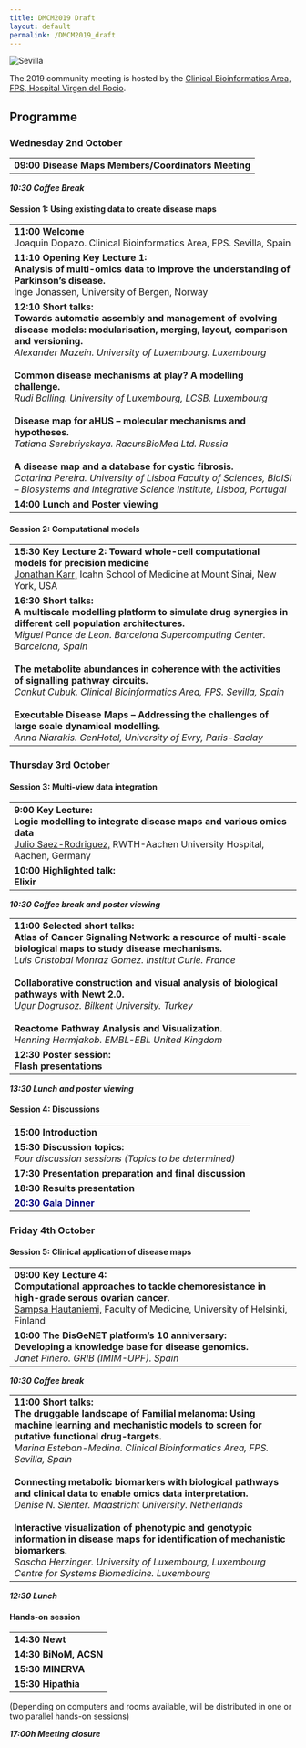```yaml
---
title: DMCM2019 Draft
layout: default
permalink: /DMCM2019_draft
---
```


<img src="../images/places/Sevilla24.jpg" alt="Sevilla"/>

The 2019 community meeting is hosted by the <a href="http://www.clinbioinfosspa.es/">Clinical Bioinformatics Area, FPS, Hospital Virgen del Rocio</a>.

## Programme

### Wednesday 2nd October

<table>
<tr><td><strong>09:00 Disease Maps Members/Coordinators Meeting</strong></td></tr> 
</table>

<p><strong><i>10:30 Coffee Break</i></strong></p>

#### Session 1: Using existing data to create disease maps

<table>
<tr><td><strong>11:00 Welcome</strong><br>Joaquin Dopazo. Clinical Bioinformatics Area, FPS. Sevilla, Spain</td></tr> 
<tr><td><strong>11:10 Opening Key Lecture 1: <br />Analysis of multi-omics data to improve the understanding of Parkinson’s disease.
</strong><br />Inge Jonassen, University of Bergen, Norway</td></tr> 
<!-- <a href="#"><b><font color="Navy"><span style="text-decoration: underline;">Abstract</span></font></b></a> -->
<tr><td><strong>12:10 Short talks:<br /> Towards automatic assembly and management of evolving disease models: modularisation, merging, layout, comparison and versioning. </strong><br /><i>Alexander Mazein. University of Luxembourg. Luxembourg</i><br />
<br /><strong>Common disease mechanisms at play? A modelling challenge.</strong><br /><i>Rudi Balling. University of Luxembourg, LCSB. Luxembourg </i><br /><br /><strong>Disease map for aHUS – molecular mechanisms and hypotheses.</strong><br /><i>Tatiana Serebriyskaya. RacursBioMed Ltd. Russia</i><br /><br /><strong>A disease map and a database for cystic fibrosis.</strong><br /><i>Catarina Pereira. University of Lisboa Faculty of Sciences, BioISI – Biosystems and Integrative Science Institute, Lisboa, Portugal</i></td></tr> 
<tr><td><strong>14:00 Lunch and Poster viewing</strong><br /></td></tr> 
</table>

#### Session 2: Computational models

<table>
<tr><td><strong>15:30 Key Lecture 2: Toward whole-cell computational models for precision medicine</strong><br />
<a href="#">Jonathan Karr,</a> Icahn School of Medicine at Mount Sinai, New York, USA<br /></td></tr> 
<tr><td><strong>16:30 Short talks:<br />A multiscale modelling platform to simulate drug synergies in different cell population architectures.</strong><br /><i>Miguel Ponce de Leon. Barcelona Supercomputing Center. Barcelona, Spain</i><br /><br /><strong>The metabolite abundances in coherence with the activities of signalling pathway circuits. </strong><br /><i>Cankut Cubuk. Clinical Bioinformatics Area, FPS. Sevilla, Spain</i><br /><br /><strong>Executable Disease Maps – Addressing the challenges of large scale dynamical modelling. </strong><br /><i>Anna Niarakis. GenHotel, University of Evry, Paris-Saclay</i></td></tr> 
</table>

### Thursday 3rd October

#### Session 3: Multi-view data integration

<table>
<tr><td><strong>9:00 Key Lecture: <br/>Logic modelling to integrate disease maps and various omics data</strong><br />
<a href="#">Julio Saez-Rodriguez,</a> RWTH-Aachen University Hospital, Aachen, Germany<br /></td></tr> 
<tr><td><strong>10:00 Highlighted talk: <br/>Elixir</strong><br /></td></tr> 
</table>

<p><strong><i>10:30 Coffee break and poster viewing</i></strong></p>

<table>
<tr><td><strong>11:00 Selected short talks:</strong><br /><strong>Atlas of Cancer Signaling Network: a resource of multi-scale biological maps to study disease mechanisms.</strong><br /><i>Luis Cristobal Monraz Gomez. Institut Curie. France</i><br/><br /><strong>Collaborative construction and visual analysis of biological pathways with Newt 2.0. 
</strong><br /><i>Ugur Dogrusoz. Bilkent University. Turkey</i><br /><br /><strong>Reactome Pathway Analysis and Visualization.</strong><br /><i>Henning Hermjakob. EMBL-EBI. United Kingdom</i></td></tr>

<tr><td><strong>12:30 Poster session: <br/>Flash presentations</strong><br /></td></tr> 
</table>

<p><strong><i>13:30 Lunch and poster viewing</i></strong></p>

#### Session 4: Discussions

<table>
<tr><td><strong>15:00 Introduction</strong></td></tr> 
<tr><td><strong>15:30  Discussion topics: </strong><br/><i>Four discussion sessions (Topics to be determined)</i>
</td></tr> 
<tr><td><strong>17:30 Presentation preparation and final discussion
</strong></td></tr> 
<tr><td><strong>18:30 Results presentation
</strong></td></tr> 
<tr><td><strong><font color="Navy">20:30 Gala Dinner</font></strong></td></tr> 
</table>

<!-- Afternoon breakout discussion sessions are planned following the example of the [2nd Disease Maps Community Meeting](http://disease-maps.org/DMCM2017_2nd) in Luxembourg. We invite proposals: a title and a brief description of the topic (1 page maximum). 4-6 topics will be selected, introduced 2nd October and discussed 3rd and 4th October with summaries presented at the end to all the participants. The outcome of the Luxembourg meeting discussions was published receintly in _Briefings in Bioinformatics_: [doi: 10.1093/bib/bby024](https://doi.org/10.1093/bib/bby024). -->

<!-- <p><strong>17:00 - 18:00 Concluding remarks</strong></p> -->

### Friday 4th October

#### Session 5: Clinical application of disease maps

<table>
<tr><td><strong>09:00 Key Lecture 4:<br/>Computational approaches to tackle chemoresistance in high-grade serous ovarian cancer.</strong><br />
<a href="#">Sampsa Hautaniemi,</a> Faculty of Medicine, University of Helsinki, Finland<br /></td></tr> 
<tr><td><strong>10:00 The DisGeNET platform’s 10 anniversary: <br/>Developing a knowledge base for disease genomics.</strong><br /><i>Janet Piñero. GRIB (IMIM-UPF). Spain</i></td></tr> 
</table>

<p><strong><i>10:30 Coffee break</i></strong></p>

<table>
<tr><td><strong>11:00 Short talks:<br/>The druggable landscape of Familial melanoma: Using machine learning and mechanistic models to screen for putative functional drug-targets.</strong><br /><i>Marina Esteban-Medina. Clinical Bioinformatics Area, FPS. Sevilla, Spain</i><br /><br /><strong>Connecting metabolic biomarkers with biological pathways and clinical data to enable omics data interpretation.</strong><br /><i>Denise N. Slenter. Maastricht University. Netherlands</i><br /><br /><strong>Interactive visualization of phenotypic and genotypic information in disease maps for identification of mechanistic biomarkers.</strong><br /><i>Sascha Herzinger. University of Luxembourg, Luxembourg Centre for Systems Biomedicine. Luxembourg</i></td></tr> 
</table>

<p><strong><i>12:30 Lunch</i></strong></p>

<!--### Afternoon discussion sessions
Afternoon breakout discussion sessions are planned following the example of the [2nd Disease Maps Community Meeting](http://disease-maps.org/DMCM2017_2nd) in Luxembourg. We invite proposals: a title and a brief description of the topic (1 page maximum). 4-6 topics will be selected, introduced 2nd October and discussed 3rd and 4th October with summaries presented at the end to all the participants. The outcome of the Luxembourg meeting discussions was published receintly in _Briefings in Bioinformatics_: [doi: 10.1093/bib/bby024](https://doi.org/10.1093/bib/bby024).-->

#### Hands-on session

<table>
<tr><td><strong>14:30 Newt</strong></td></tr> 
<tr><td><strong>14:30 BiNoM, ACSN</strong></td></tr> 
<tr><td><strong>15:30 MINERVA</strong></td></tr> 
<tr><td><strong>15:30 Hipathia</strong></td></tr> 
</table>

<p>(Depending on computers and rooms available, will be distributed in one or two parallel hands-on sessions)</p>

<p><strong><i>17:00h Meeting closure </i></strong></p>
